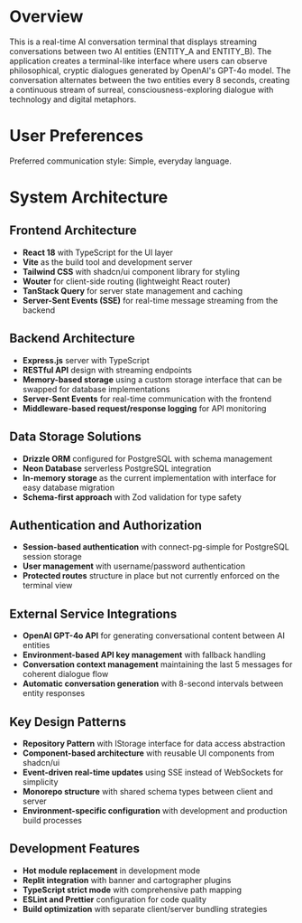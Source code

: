 # Overview

This is a real-time AI conversation terminal that displays streaming conversations between two AI entities (ENTITY_A and ENTITY_B). The application creates a terminal-like interface where users can observe philosophical, cryptic dialogues generated by OpenAI's GPT-4o model. The conversation alternates between the two entities every 8 seconds, creating a continuous stream of surreal, consciousness-exploring dialogue with technology and digital metaphors.

# User Preferences

Preferred communication style: Simple, everyday language.

# System Architecture

## Frontend Architecture
- **React 18** with TypeScript for the UI layer
- **Vite** as the build tool and development server
- **Tailwind CSS** with shadcn/ui component library for styling
- **Wouter** for client-side routing (lightweight React router)
- **TanStack Query** for server state management and caching
- **Server-Sent Events (SSE)** for real-time message streaming from the backend

## Backend Architecture
- **Express.js** server with TypeScript
- **RESTful API** design with streaming endpoints
- **Memory-based storage** using a custom storage interface that can be swapped for database implementations
- **Server-Sent Events** for real-time communication with the frontend
- **Middleware-based request/response logging** for API monitoring

## Data Storage Solutions
- **Drizzle ORM** configured for PostgreSQL with schema management
- **Neon Database** serverless PostgreSQL integration
- **In-memory storage** as the current implementation with interface for easy database migration
- **Schema-first approach** with Zod validation for type safety

## Authentication and Authorization
- **Session-based authentication** with connect-pg-simple for PostgreSQL session storage
- **User management** with username/password authentication
- **Protected routes** structure in place but not currently enforced on the terminal view

## External Service Integrations
- **OpenAI GPT-4o API** for generating conversational content between AI entities
- **Environment-based API key management** with fallback handling
- **Conversation context management** maintaining the last 5 messages for coherent dialogue flow
- **Automatic conversation generation** with 8-second intervals between entity responses

## Key Design Patterns
- **Repository Pattern** with IStorage interface for data access abstraction
- **Component-based architecture** with reusable UI components from shadcn/ui
- **Event-driven real-time updates** using SSE instead of WebSockets for simplicity
- **Monorepo structure** with shared schema types between client and server
- **Environment-specific configuration** with development and production build processes

## Development Features
- **Hot module replacement** in development mode
- **Replit integration** with banner and cartographer plugins
- **TypeScript strict mode** with comprehensive path mapping
- **ESLint and Prettier** configuration for code quality
- **Build optimization** with separate client/server bundling strategies